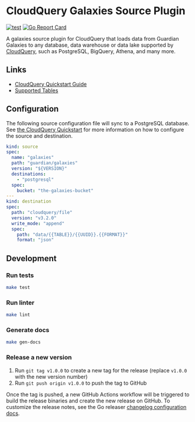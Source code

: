 # CloudQuery Galaxies Source Plugin

[![test](https://github.com/guardian/cq-source-galaxies/actions/workflows/test.yaml/badge.svg)](https://github.com/guardian/cq-source-galaxies/actions/workflows/test.yaml)
[![Go Report Card](https://goreportcard.com/badge/github.com/guardian/cq-source-galaxies)](https://goreportcard.com/report/github.com/guardian/cq-source-galaxies)

A galaxies source plugin for CloudQuery that loads data from Guardian Galaxies to any database, data warehouse or data lake supported by [CloudQuery](https://www.cloudquery.io/), such as PostgreSQL, BigQuery, Athena, and many more.

## Links

 - [CloudQuery Quickstart Guide](https://www.cloudquery.io/docs/quickstart)
 - [Supported Tables](docs/tables/README.md)


## Configuration

The following source configuration file will sync to a PostgreSQL database. See [the CloudQuery Quickstart](https://www.cloudquery.io/docs/quickstart) for more information on how to configure the source and destination.

```yaml
kind: source
spec:
  name: "galaxies"
  path: "guardian/galaxies"
  version: "${VERSION}"
  destinations:
    - "postgresql"
  spec:
    bucket: "the-galaxies-bucket"
---
kind: destination
spec:
  path: "cloudquery/file"
  version: "v3.2.0"
  write_mode: "append"
  spec:
    path: "data/{{TABLE}}/{{UUID}}.{{FORMAT}}"
    format: "json"
```

## Development

### Run tests

```bash
make test
```

### Run linter

```bash
make lint
```

### Generate docs

```bash
make gen-docs
```

### Release a new version

1. Run `git tag v1.0.0` to create a new tag for the release (replace `v1.0.0` with the new version number)
2. Run `git push origin v1.0.0` to push the tag to GitHub

Once the tag is pushed, a new GitHub Actions workflow will be triggered to build the release binaries and create the new release on GitHub.
To customize the release notes, see the Go releaser [changelog configuration docs](https://goreleaser.com/customization/changelog/#changelog).
